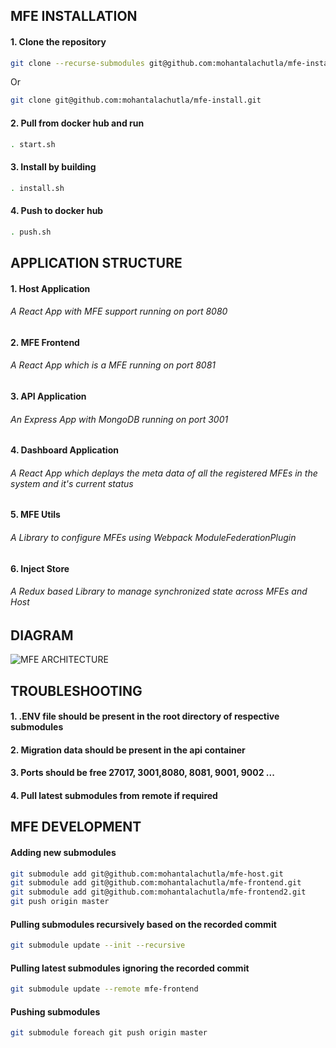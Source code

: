 ## MFE INSTALLATION

#### 1. Clone the repository
```bash
git clone --recurse-submodules git@github.com:mohantalachutla/mfe-install.git
```
Or
```bash
git clone git@github.com:mohantalachutla/mfe-install.git
```
#### 2. Pull from docker hub and run
```bash
. start.sh
```
#### 3. Install by building
```bash
. install.sh
```
#### 4. Push to docker hub
```bash
. push.sh
```


## APPLICATION STRUCTURE
#### 1. Host Application
###### A React App with MFE support running on port 8080
#### 2. MFE Frontend
###### A React App which is a MFE running on port 8081
#### 3. API Application
###### An Express App with MongoDB running on port 3001
#### 4. Dashboard Application
###### A React App which deplays the meta data of all the registered MFEs in the system and it's current status
#### 5. MFE Utils
###### A Library to configure MFEs using Webpack ModuleFederationPlugin
#### 6. Inject Store
###### A Redux based Library to manage synchronized state across MFEs and Host

## DIAGRAM
![MFE ARCHITECTURE](https://github.com/user-attachments/assets/2f246bcf-9d02-4867-997d-a872b4417b7a)

## TROUBLESHOOTING
#### 1. .ENV file should be present in the root directory of respective submodules
#### 2. Migration data should be present in the api container
#### 3. Ports should be free 27017, 3001,8080, 8081, 9001, 9002 ...
#### 4. Pull latest submodules from remote if required



## MFE DEVELOPMENT
#### Adding new submodules
```bash
git submodule add git@github.com:mohantalachutla/mfe-host.git
git submodule add git@github.com:mohantalachutla/mfe-frontend.git
git submodule add git@github.com:mohantalachutla/mfe-frontend2.git
git push origin master
```

#### Pulling submodules recursively based on the recorded commit
```bash
git submodule update --init --recursive
```
#### Pulling latest submodules ignoring the recorded commit
```bash
git submodule update --remote mfe-frontend
```

#### Pushing submodules
```bash
git submodule foreach git push origin master
```
